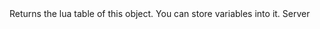 <function name="GetTable" parent="ICollisionQuery" type="classfunc">
	<description>
		Returns the lua table of this object.
		You can store variables into it.
	</description>
	<realm>Server</realm>
	<args>
	</args>
	<rets>
		<ret name="" type="table"></ret>
	</rets>
</function>